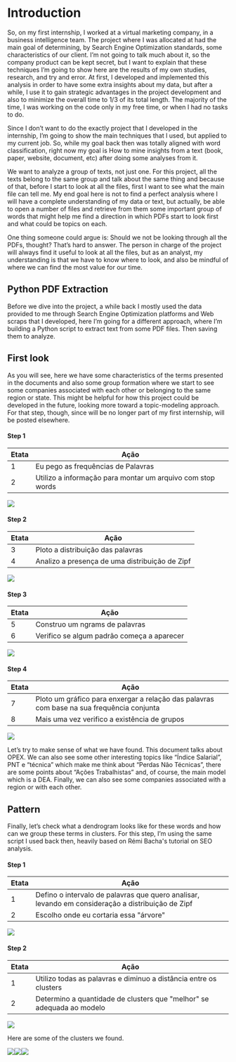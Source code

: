 # Introduction

So, on my first internship, I worked at a virtual marketing company, in a business intelligence team. The project where I was allocated at had the main goal of determining, by Search Engine Optimization standards, some characteristics of our client. I’m not going to talk much about it, so the company product can be kept secret, but I want to explain that these techniques I’m going to show here are the results of my own studies, research, and try and error. At first, I developed and implemented this analysis in order to have some extra insights about my data, but after a while, I use it to gain strategic advantages in the project development and also to minimize the overall time to 1/3 of its total length. The majority of the time, I was working on the code only in my free time, or when I had no tasks to do.

Since I don’t want to do the exactly project that I developed in the internship, I’m going to show the main techniques that I used, but applied to my current job. So, while my goal back then was totally aligned with word classification, right now my goal is How to mine insights from a text (book, paper, website, document, etc) after doing some analyses from it.

We want to analyze a group of texts, not just one. For this project, all the texts belong to the same group and talk about the same thing and because of that, before I start to look at all the files, first I want to see what the main file can tell me. My end goal here is not to find a perfect analysis where I will have a complete understanding of my data or text, but actually, be able to open a number of files and retrieve from them some important group of words that might help me find a direction in which PDFs start to look first and what could be topics on each.

One thing someone could argue is: Should we not be looking through all the PDFs, thought? That’s hard to answer. The person in charge of the project will always find it useful to look at all the files, but as an analyst, my understanding is that we have to know where to look, and also be mindful of where we can find the most value for our time. 


## Python PDF Extraction

Before we dive into the project, a while back I mostly used the data provided to me through Search Engine Optimization platforms and Web scraps that I developed, here I’m going for a different approach, where I’m building a Python script to extract text from some PDF files. Then saving them to analyze.


## First look 

As you will see, here we have some characteristics of the terms presented in the documents and also some group formation where we start to see some companies associated with each other or belonging to the same region or state. This might be helpful for how this project could be developed in the future, looking more toward a topic-modeling approach. For that step, though, since will be no longer part of my first internship, will be posted elsewhere.

#### Step 1

| Etata  | Ação |
| ------------- | ------------- |
| 1  | Eu pego as frequências de Palavras  |
| 2 | Utilizo a informação para montar um arquivo com stop words  |

![](my_images/1.jpg)

#### Step 2

| Etata  | Ação |
| ------------- | ------------- |
| 3  | Ploto a distribuição das palavras  |
| 4 | Analizo a presença de uma distribuição de Zipf  |

![](my_images/2.png)

#### Step 3

| Etata  | Ação |
| ------------- | ------------- |
| 5  | Construo um ngrams de palavras   |
| 6 | Verifico se algum padrão começa a aparecer  |

![](my_images/3.jpg)

#### Step 4

| Etata  | Ação |
| ------------- | ------------- |
| 7  | Ploto um gráfico para enxergar a relação das palavras com base na sua frequência conjunta  |
| 8 | Mais uma vez verifico a existência de grupos  |

![](my_images/4.png)

Let’s try to make sense of what we have found. This document talks about OPEX. We can also see some other interesting topics like “Índice Salarial”, PNT e “técnica” which make me think about “Perdas Não Técnicas”, there are some points about “Ações Trabalhistas” and, of course, the main model which is a DEA. Finally, we can also see some companies associated with a region or with each other.  

## Pattern

Finally, let’s check what a dendrogram looks like for these words and how can we group these terms in clusters. For this step, I’m using the same script I used back then, heavily based on Rémi Bacha's tutorial on SEO analysis.  

#### Step 1

| Etata  | Ação |
| ------------- | ------------- |
| 1  | Defino o intervalo de palavras que quero analisar, levando em consideração a distribuição de Zipf  |
| 2 | Escolho onde eu cortaria essa "árvore"  |

![](my_images/5.png)


#### Step 2

| Etata  | Ação |
| ------------- | ------------- |
| 1  | Utilizo todas as palavras e diminuo a distância entre os clusters  |
| 2 | Determino a quantidade de clusters que "melhor" se adequada ao modelo  |

![](my_images/6.png)

Here are some of the clusters we found.

![](my_images/7.jpg)![](my_images/8.jpg)![](my_images/9.jpg)
